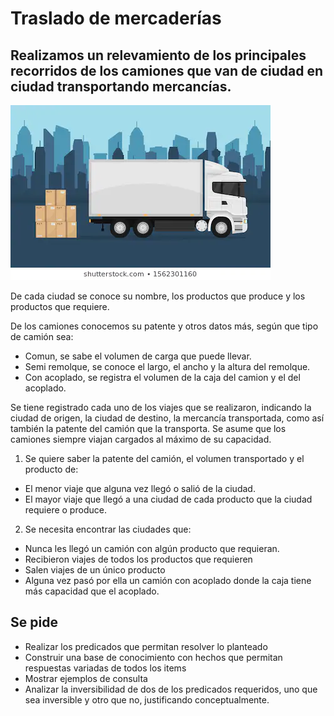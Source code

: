 # Traslado de mercaderías

## Realizamos un relevamiento de los principales recorridos de los camiones que van de ciudad en ciudad transportando mercancías. 

![](camion.webp)


De cada ciudad se conoce su nombre, los productos que produce y los productos que requiere. 

De los camiones conocemos su patente y otros datos más, según que tipo de camión sea: 
* Comun, se sabe el volumen de carga que puede llevar.
* Semi remolque, se conoce el largo, el ancho y la altura del remolque. 
* Con acoplado, se registra el volumen de la caja del camion y el del acoplado.

Se tiene registrado cada uno de los viajes que se realizaron, indicando la ciudad de origen, la ciudad de destino, la mercancía transportada, como así también la patente del camión que la transporta. Se asume que los camiones siempre viajan cargados al máximo de su capacidad.

1. Se quiere saber la patente del camión, el volumen transportado y el producto de:
- El menor viaje que alguna vez llegó o salió de la ciudad.
- El mayor viaje que llegó a una ciudad de cada producto que la ciudad requiere o produce.

2. Se necesita encontrar las ciudades que:
- Nunca les llegó un camión con algún producto que requieran.
- Recibieron viajes de todos los productos que requieren
- Salen viajes de un único producto
- Alguna vez pasó por ella un camión con acoplado donde la caja tiene más capacidad que el acoplado.

## Se pide
- Realizar los predicados que permitan resolver lo planteado
- Construir una base de conocimiento con hechos que permitan respuestas variadas de todos los items
- Mostrar ejemplos de consulta
- Analizar la inversibilidad de dos de los predicados requeridos, uno que sea inversible y otro que no, justificando conceptualmente. 
